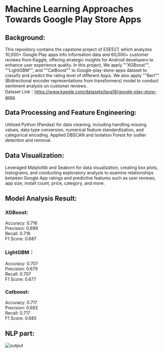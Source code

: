 #  Machine Learning Approaches Towards Google Play Store Apps

## Background:
This repository contains the capstone project of ESE527, which analyzes 10,000+ Google Play apps info information data and 60,000+ customer reviews from Kaggle, offering strategic insights for Android developers to enhance user experience quality. In this project, We apply ""XGBoost"", ""LightGBM"", and ""CatBoost"" to Google-play-store-apps dataset to classify and predict the rating level of different Apps. We also apply ""Bert""(Bidirectional encoder representations from transformers) model to conduct sentiment analysis on customer reviews.  
Dataset Link：https://www.kaggle.com/datasets/lava18/google-play-store-apps

## Data Processing and Feature Engineering: 

Utilized Python (Pandas) for data cleaning, including handling missing values, data type conversion, numerical feature standardization, and categorical encoding. Applied DBSCAN and Isolation Forest for outlier detection and removal.

## Data Visualization: 
Leveraged Matplotlib and Seaborn for data visualization, creating box plots, histograms, and conducting exploratory analysis to examine relationships between Google App ratings and predictive features such as user reviews, app size, install count, price, category, and more.

## Model Analysis Result:  

### XGBoost:   
Accuracy: 0.716  
Precision: 0.699  
Recall: 0.716  
F1 Score: 0.687   

### LightGBM：   
Accuracy: 0.707  
Precision: 0.679  
Recall: 0.707  
F1 Score: 0.677  

### Catboost:   
Accuracy: 0.717  
Precision: 0.692  
Recall: 0.717  
F1 Score: 0.685  

## NLP part:   
![output](https://github.com/user-attachments/assets/1d64fd2b-185c-4157-82e6-3ca69ed9bf2e)


